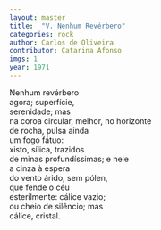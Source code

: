 ```yaml
---
layout: master
title:  "V. Nenhum Revérbero"
categories: rock
author: Carlos de Oliveira
contributor: Catarina Afonso
imgs: 1
year: 1971
---
```


Nenhum revérbero  
agora; superfície,  
serenidade; mas  
na coroa circular, melhor, no horizonte  
de rocha, pulsa ainda  
um fogo fátuo:  
xisto, sílica, trazidos  
de minas profundíssimas; e nele  
a cinza à espera  
do vento árido, sem pólen,  
que fende o céu  
esterilmente: cálice vazio;  
ou cheio de silêncio; mas  
cálice, cristal.  
 

